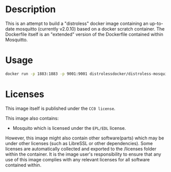 # Description

This is an attempt to build a "distroless" docker image containing an up-to-date mosquitto (currently v2.0.10) based on a docker scratch container. The Dockerfile itself is an "extended" version of the Dockerfile contained within Mosquitto.

# Usage

```sh
docker run -p 1883:1883 -p 9001:9001 distrolessdocker/distroless-mosquitto:latest
```

# Licenses
This image itself is published under the `CC0 license`.

This image also contains:
- Mosquito which is licensed under the `EPL/EDL` license.

However, this image might also contain other software(parts) which may be under other licenses (such as LibreSSL or other dependencies). Some licenses are automatically collected and exported to the /licenses folder within the container. It is the image user's responsibility to ensure that any use of this image complies with any relevant licenses for all software contained within.

